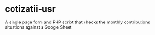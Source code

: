 # cotizatii-usr
A single page form and PHP script that checks the monthly contributions situations against a Google Sheet
